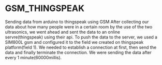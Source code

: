# GSM_THINGSPEAK
Sending data from arduino to thingspeak using GSM
After collecting our data about how many people were in a certain room by the use of the two ultrasonics, we went ahead and sent the data
to an online servre(thingspeak) using their api.
To push the data to the server, we used a SIM800L gsm and configured it to the field we created on thingspeak platform(field 1).
We needed to establish a connection at first, then send the data and finally terminate the connection.
We were sending the data after every 1 minute(60000millis).
